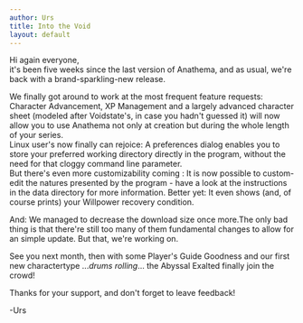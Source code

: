 ```yaml
---
author: Urs
title: Into the Void
layout: default
---
```


Hi again everyone,  
it's been five weeks since the last version of Anathema, and as usual, we're back with a brand-sparkling-new release.

We finally got around to work at the most frequent feature requests: Character Advancement, XP Management and a largely advanced character sheet (modeled after Voidstate's, in case you hadn't guessed it) will now allow you to use Anathema not only at creation but during the whole length of your series.  
Linux user's now finally can rejoice: A preferences dialog enables you to store your preferred working directory directly in the program, without the need for that cloggy command line parameter.  
But there's even more customizability coming : It is now possible to custom-edit the natures presented by the program - have a look at the instructions in the data directory for more information. Better yet: It even shows (and, of course prints) your Willpower recovery condition. 

And: We managed to decrease the download size once more.The only bad thing is that there're still too many of them fundamental changes to allow for an simple update. But that, we're working on.  

See you next month, then with some Player's Guide Goodness and our first new charactertype ...*drums rolling*... the Abyssal Exalted finally join the crowd!

Thanks for your support, and don't forget to leave feedback!

-Urs